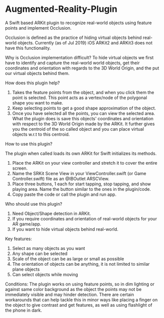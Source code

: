 # Augmented-Reality-Plugin
A Swift based ARKit plugin to recognize real-world objects using feature points and implement Occlusion.

Occlusion is defined as the practice of hiding virtual objects behind real-world objects. Currently (as of Jul 2019) iOS ARKit2 and ARKit3 does not have this functionality.

Why is Occlusion implementation difficult?
To hide virtual objects we first have to identify and capture the real-world world objects, get their coordinates and orientation with regards to the 3D World Origin, and the put our virtual objects behind them.

<insert a pic>

How does this plugin help?
1. Takes the feature points from the object, and when you click them the point is selected. This point acts as a vertex/node 	of the polygonal shape you want to make.
2. Keep selecting points to get a good shape approximation of the object.
3. Once you have selected all the points, you can view the selected area. What the plugin does is save this objects' 			coordinates and orientation with respect to the 3D World Origin made by the ARKit. It further gives you the centroid of 	the so called object and you can place virtual objects w.r.t to this centroid. 

<insert a pic>

How to use this plugin?

The plugin when called loads its own ARKit for Swift initializes its methods. 
1. Place the ARKit on your view controller and stretch it to cover the entire screen.
2. Name the SRKit Scene View in your ViewController.swift (or Game Controller.swift) file as an @IBOutlet ARSCView.
3. Place three buttons, 1 each for start tapping, stop tapping, and show playing area. Name the button similar to the ones 		in the plugin/code.
4. Copy paste the code or call the plugin and run app.

<insert a pic>

Who should use this plugin?
1. Need Object/Shape detection in ARKit.
2. If you require coordinates and orientation of real-world objects for your AR game/app.
3. If you want to hide virtual objects behind real-world.

<insert a montage>

Key features:
1. Select as many objects as you want
2. Any shape can be selected
3. Scale of the object can be as large or small as possible 
4. The orientation of objects can be anything, it is not limited to similar plane objects
5. Can select objects while moving

<insert a montage>

Conditions:
The plugin works on using feature points, so in dim lighting or against same color background as the object the points may not be immediately visible and may hinder detection. There are certain workarounds that can help tackle this in minor ways like placing a finger on the object to give contrast and get features, as well as using flashlight of the phone in dark.
